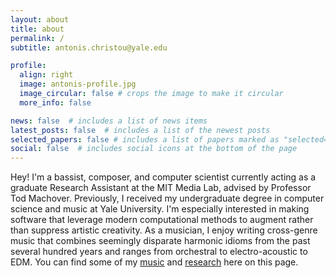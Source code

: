 ```yaml
---
layout: about
title: about
permalink: /
subtitle: antonis.christou@yale.edu

profile:
  align: right
  image: antonis-profile.jpg
  image_circular: false # crops the image to make it circular
  more_info: false

news: false  # includes a list of news items
latest_posts: false  # includes a list of the newest posts
selected_papers: false # includes a list of papers marked as "selected={true}"
social: false  # includes social icons at the bottom of the page
---
```



Hey! I'm a bassist, composer, and computer scientist currently acting as a graduate Research Assistant at the MIT Media Lab, advised by Professor Tod Machover. Previously, I received my undergraduate degree in computer science and music at Yale University. I'm especially interested in making software that leverage modern computational methods to augment rather than suppress artistic creativity. As a musician, I enjoy writing cross-genre music that combines seemingly disparate harmonic idioms from the past several hundred years and ranges from orchestral to electro-acoustic to EDM. You can find some of my [music](songs) and [research](projects) here on this page. 


